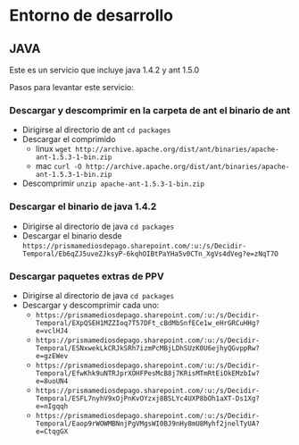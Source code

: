 # Entorno de desarrollo

## JAVA
Este es un servicio que incluye java 1.4.2 y ant 1.5.0

Pasos para levantar este servicio:

### Descargar y descomprimir en la carpeta de ant el binario de ant
- Dirigirse al directorio de ant `cd packages`
- Descargar el comprimido 
  - linux `wget http://archive.apache.org/dist/ant/binaries/apache-ant-1.5.3-1-bin.zip`
  - mac `curl -O http://archive.apache.org/dist/ant/binaries/apache-ant-1.5.3-1-bin.zip`
- Descomprimir  `unzip apache-ant-1.5.3-1-bin.zip`

### Descargar el binario de java 1.4.2
- Dirigirse al directorio de java `cd packages`
- Descargar el binario desde `https://prismamediosdepago.sharepoint.com/:u:/s/Decidir-Temporal/Eb6qZJ5uveZJksyP-6kqhOIBtPaYHa5v0CTn_XgVs4dVeg?e=zNqT7O`

### Descargar paquetes extras de PPV
- Dirigirse al directorio de java `cd packages`
- Descargar y descomprimir cada uno:
  - `https://prismamediosdepago.sharepoint.com/:u:/s/Decidir-Temporal/EXpQSEH1MZZIoq7T57DFt_cBdMbSnfECe1w_eHrGRCuHHg?e=vclHJ4`
  - `https://prismamediosdepago.sharepoint.com/:u:/s/Decidir-Temporal/ESNxwekLkCRJkSRh7izmPcMBjLDhSUzK0U6ejhyQGvppRw?e=gzEWev`
  - `https://prismamediosdepago.sharepoint.com/:u:/s/Decidir-Temporal/EfwKhk9uNTRJprXOHFPesMcB8j7KRisMTmRtEiOkEMzbIw?e=8uoUN4`
  - `https://prismamediosdepago.sharepoint.com/:u:/s/Decidir-Temporal/ESFL7nyhV9xOjPnKvOYzxj8BSLYc4UXP8bOh1aXT-Ds1Xg?e=nIgqqh`
  - `https://prismamediosdepago.sharepoint.com/:u:/s/Decidir-Temporal/Eaop9rWOWMBNnjPgVMgsWI0BJ9nHy8mU8Myhf2jnelTyUA?e=CtqgGX`




